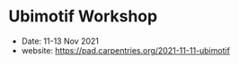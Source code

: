 # Ubimotif Workshop

* Date: 11-13 Nov 2021
* website: https://pad.carpentries.org/2021-11-11-ubimotif
